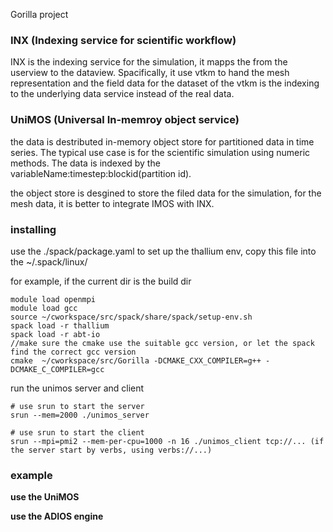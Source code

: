 
Gorilla project 

### INX (Indexing service for scientific workflow)

INX is the indexing service for the simulation, it mapps the from the userview to the dataview. Spacifically, it use vtkm to hand the mesh representation and the field data for the dataset of the vtkm is the indexing to the underlying data service instead of the real data.


### UniMOS (Universal In-memroy object service)

the data is destributed in-memory object store for partitioned data in time series. The typical use case is for the scientific simulation using numeric methods. The data is indexed by the variableName:timestep:blockid(partition id).

the object store is desgined to store the filed data for the simulation, for the mesh data, it is better to integrate IMOS with INX.


### installing

use the ./spack/package.yaml to set up the thallium env, copy this file into the ~/.spack/linux/


for example, if the current dir is the build dir

```
module load openmpi
module load gcc
source ~/cworkspace/src/spack/share/spack/setup-env.sh
spack load -r thallium
spack load -r abt-io
//make sure the cmake use the suitable gcc version, or let the spack find the correct gcc version
cmake  ~/cworkspace/src/Gorilla -DCMAKE_CXX_COMPILER=g++ -DCMAKE_C_COMPILER=gcc
```

run the unimos server and client

```
# use srun to start the server
srun --mem=2000 ./unimos_server

# use srun to start the client
srun --mpi=pmi2 --mem-per-cpu=1000 -n 16 ./unimos_client tcp://... (if the server start by verbs, using verbs://...)
```


### example

**use the UniMOS**

**use the ADIOS engine**
